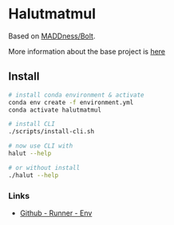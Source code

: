 # Halutmatmul

Based on [MADDness/Bolt](https://github.com/dblalock/bolt).

More information about the base project is [here](maddness/README.md)

## Install

```bash
# install conda environment & activate
conda env create -f environment.yml
conda activate halutmatmul

# install CLI
./scripts/install-cli.sh

# now use CLI with
halut --help

# or without install
./halut --help
```
### Links

* [Github - Runner - Env](https://github.com/actions/virtual-environments/blob/main/images/linux/Ubuntu2004-Readme.md)
